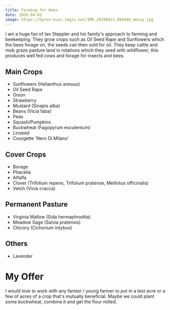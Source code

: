 ```yaml
---
title: Farming for Bees
date: 2020-04-02
image: https://byron-buzz.imgix.net/IMG_20190913_094448_messy.jpg
---
```


I am a huge fan of Ian Steppler and his family's approach to farming and 
beekeeping. They grow crops such as Oil Seed Rape and Sunflowers which the
bees forage on, the seeds can then sold for oil. They keep cattle and mob graze
pasture land in rotations which they seed with wildflower, this produces well
fed cows and forage for insects and bees.

## Main Crops

- Sunflowers (Helianthus annuus)
- Oil Seed Rape
- Onion
- Strawberry
- Mustard (Sinapis alba)
- Beans (Vicia faba)
- Peas
- Squash/Pumpkins
- Buckwheat (Fagopyrum esculentum)
- Linseed
- Courgette 'Nero Di Milano'

## Cover Crops

- Borage
- Phacelia
- Alfalfa
- Clover (Trifolium repens, Trifolium pratense, Melilotus officinalis)
- Vetch (Vicia cracca)


## Permanent Pasture
- Virginia Mallow (Sida hermaphrodita)
- Meadow Sage (Salvia pratensis)
- Chicory (Cichorium intybus)

## Others

- Lavender

# My Offer

I would love to work with any farmer / young farmer to put in a test acre or a
few of acres of a crop that's mutually beneficial. Maybe we could plant some
buckwheat, combine it and get the flour milled.